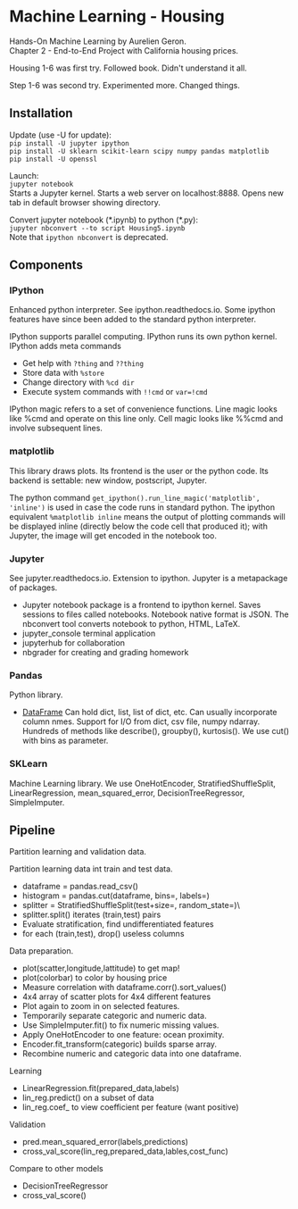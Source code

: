 # Machine Learning - Housing
Hands-On Machine Learning by Aurelien Geron.\
Chapter 2 - End-to-End Project with California housing prices.

Housing 1-6 was first try. Followed book. Didn't understand it all.

Step 1-6 was second try. Experimented more. Changed things.

## Installation

Update (use -U for update):\
`pip install -U jupyter ipython`\
`pip install -U sklearn scikit-learn scipy numpy pandas matplotlib`\
`pip install -U openssl`

Launch:\
`jupyter notebook`\
Starts a Jupyter kernel.
Starts a web server on localhost:8888.
Opens new tab in default browser showing directory.

Convert jupyter notebook (\*.ipynb) to python (\*.py):\
`jupyter nbconvert --to script Housing5.ipynb`\
Note that `ipython nbconvert` is deprecated.

## Components

### IPython
Enhanced python interpreter.
See ipython.readthedocs.io.
Some ipython features have since been added to the standard python interpreter.

IPython supports parallel computing.
IPython runs its own python kernel.
IPython adds meta commands

* Get help with `?thing` and `??thing`
* Store data with `%store`
* Change directory with `%cd dir`
* Execute system commands with `!!cmd` or `var=!cmd`

IPython magic refers to a set of convenience functions.
Line magic looks like %cmd and operate on this line only.
Cell magic looks like %%cmd and involve subsequent lines.

### matplotlib
This library draws plots.
Its frontend is the user or the python code.
Its backend is settable: new window, postscript, Jupyter.

The python command `get_ipython().run_line_magic('matplotlib', 'inline')` is used in case the code runs in standard python.
The ipython equivalent `%matplotlib inline` means
the output of plotting commands will be displayed inline
(directly below the code cell that produced it);
with Jupyter, the image will get encoded in the notebook too.

### Jupyter
See jupyter.readthedocs.io.
Extension to ipython.
Jupyter is a metapackage of packages.

* Jupyter notebook package is a frontend to ipython kernel.
Saves sessions to files called notebooks.
Notebook native format is JSON.
The nbconvert tool converts notebook to python, HTML, LaTeX.
* jupyter_console terminal application
* jupyterhub for collaboration
* nbgrader for creating and grading homework

### Pandas
Python library.

* [DataFrame](https://pandas.pydata.org/pandas-docs/stable/reference/api/pandas.DataFrame.html)
Can hold dict, list, list of dict, etc.
Can usually incorporate column nmes.
Support for I/O from dict, csv file, numpy ndarray.
Hundreds of methods like describe(), groupby(), kurtosis().
We use cut() with bins as parameter.

### SKLearn
Machine Learning library.
We use OneHotEncoder, StratifiedShuffleSplit,
LinearRegression, mean_squared_error, DecisionTreeRegressor,
SimpleImputer.

## Pipeline
Partition learning and validation data.

Partition learning data int train and test data.
* dataframe = pandas.read_csv()
* histogram = pandas.cut(dataframe, bins=, labels=)
* splitter = StratifiedShuffleSplit(test+size=, random_state=)\
* splitter.split() iterates (train,test) pairs
* Evaluate stratification, find undifferentiated features
* for each (train,test), drop() useless columns

Data preparation.
* plot(scatter,longitude,lattitude) to get map!
* plot(colorbar) to color by housing price
* Measure correlation with dataframe.corr().sort_values()
* 4x4 array of scatter plots for 4x4 different features
* Plot again to zoom in on selected features.
* Temporarily separate categoric and numeric data.
* Use SimpleImputer.fit() to fix numeric missing values.
* Apply OneHotEncoder to one feature: ocean proximity.
* Encoder.fit_transform(categoric) builds sparse array.
* Recombine numeric and categoric data into one dataframe.

Learning
* LinearRegression.fit(prepared_data,labels)
* lin_reg.predict() on a subset of data
* lin_reg.coef_ to view coefficient per feature (want positive)

Validation
* pred.mean_squared_error(labels,predictions)
* cross_val_score(lin_reg,prepared_data,lables,cost_func)

Compare to other models
* DecisionTreeRegressor
* cross_val_score()
